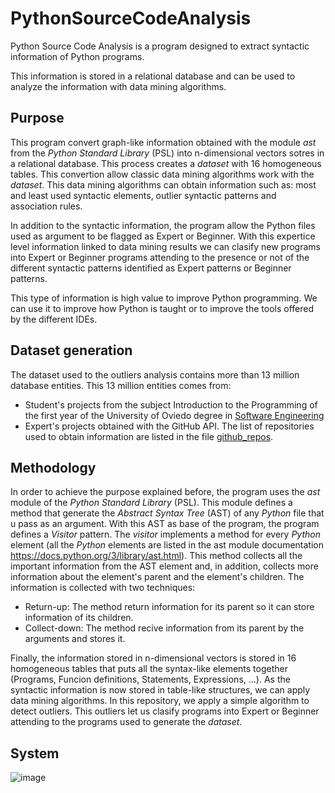 # PythonSourceCodeAnalysis
Python Source Code Analysis is a program designed to extract syntactic information of Python programs.

This information is stored in a relational database and can be used to analyze the information with data mining algorithms.

## Purpose
This program convert graph-like information obtained with the module _ast_ from the _Python Standard Library_ (PSL) into n-dimensional vectors sotres in a relational database. This process creates a _dataset_ with 16 homogeneous tables. 
This convertion allow classic data mining algorithms work with the _dataset_. This data mining algorithms can obtain information such as: most and least used syntactic elements, outlier syntactic patterns and association rules.

In addition to the syntactic information, the program allow the Python files used as argument to be flagged as Expert or Beginner. With this expertice level information linked to data mining results we can clasify new programs into Expert or Beginner programs attending to the presence or not of the different syntactic patterns identified as Expert patterns or Beginner patterns.

This type of information is high value to improve Python programming. We can use it to improve how Python is taught or to improve the tools offered by the different IDEs.

## Dataset generation
The dataset used to the outliers analysis contains more than 13 million database entities. This 13 million entities comes from:
- Student's projects from the subject Introduction to the Programming of the first year of the University of Oviedo degree in [Software Engineering](https://www.uniovi.es/estudia/grados/ingenieria/informaticasoftware)
- Expert's projects obtained with the GitHub API. The list of repositories used to obtain information are listed in the file [github_repos](https://github.com/ComputationalReflection/PythonSourceCodeAnalysis/blob/6444e0ecc23411c7e8a5ed6fdf959572d96a0ac5/github_repos).

## Methodology
In order to achieve the purpose explained before, the program uses the _ast_ module of the _Python Standard Library_ (PSL). This module defines a method that generate the _Abstract Syntax Tree_ (AST) of any _Python_ file that u pass as an argument.
With this AST as base of the program, the program defines a _Visitor_ pattern. The _visitor_ implements a method for every _Python_ element (all the _Python_ elements are listed in the ast module documentation https://docs.python.org/3/library/ast.html). This method collects all the important information from the AST element and, in addition, collects more information about the element's parent and the element's children. The information is collected with two techniques:
- Return-up: The method return information for its parent so it can store information of its children.
- Collect-down: The method recive information from its parent by the arguments and stores it.

Finally, the information stored in n-dimensional vectors is stored in 16 homogeneous tables that puts all the syntax-like elements together (Programs, Funcion definitions, Statements, Expressions, ...). As the syntactic information is now stored in table-like structures, we can apply data mining algorithms. In this repository, we apply a simple algorithm to detect outliers. This outliers let us clasify programs into Expert or Beginner attending to the programs used to generate the _dataset_.

## System
![image](https://github.com/ComputationalReflection/PythonSourceCodeAnalysis/assets/98962592/d693d7d0-cbe1-4338-aa4a-9731a1bfd280)


